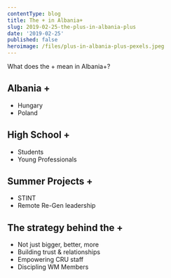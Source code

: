 ```yaml
---
contentType: blog
title: The + in Albania+
slug: 2019-02-25-the-plus-in-albania-plus
date: '2019-02-25'
published: false
heroimage: /files/plus-in-albania-plus-pexels.jpeg
---
```


What does the + mean in Albania+?

## Albania +
* Hungary
* Poland

## High School +
* Students
* Young Professionals

## Summer Projects +
* STINT
* Remote Re-Gen leadership

## The strategy behind the +
* Not just bigger, better, more
* Building trust & relationships
* Empowering CRU staff
* Discipling WM Members
